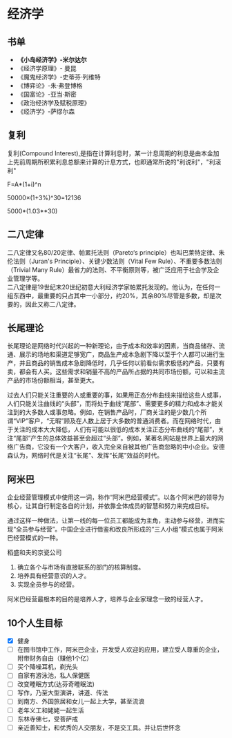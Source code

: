 # 经济学

## 书单

* **《小岛经济学》-米尔达尔**
* 《经济学原理》- 曼昆
* 《魔鬼经济学》-史蒂芬·列维特
* 《博弈论》-朱·弗登博格
* 《国富论》-亚当·斯密
* 《政治经济学及赋税原理》
* 《经济学》-萨缪尔森

## 复利

复利(Compound Interest),是指在计算利息时，某一计息周期的利息是由本金加上先前周期所积累利息总额来计算的计息方式，也即通常所说的"利说利"，"利滚利"

F=A*(1+i)^n

50000×(1+3%)^30=12136

5000*(1.03**30)

## 二八定律

二八定律又名80/20定律、帕累托法则（Pareto‘s principle）也叫巴莱特定律、朱伦法则（Juran's Principle）、关键少数法则（Vital Few Rule）、不重要多数法则（Trivial Many Rule）最省力的法则、不平衡原则等，被广泛应用于社会学及企业管理学等。  
二八定律是19世纪末20世纪初意大利经济学家帕累托发现的。他认为，在任何一组东西中，最重要的只占其中一小部分，约20%，其余80%尽管是多数，却是次要的，因此又称二八定律。

## 长尾理论

长尾理论是网络时代兴起的一种新理论，由于成本和效率的因素，当商品储存、流通、展示的场地和渠道足够宽广，商品生产成本急剧下降以至于个人都可以进行生产，并且商品的销售成本急剧降低时，几乎任何以前看似需求极低的产品，只要有卖，都会有人买。这些需求和销量不高的产品所占据的共同市场份额，可以和主流产品的市场份额相当，甚至更大。

过去人们只能关注重要的人或重要的事，如果用正态分布曲线来描绘这些人或事，人们只能关注曲线的“头部”，而将处于曲线“尾部”、需要更多的精力和成本才能关注到的大多数人或事忽略。例如，在销售产品时，厂商关注的是少数几个所谓“VIP”客户，“无暇”顾及在人数上居于大多数的普通消费者。而在网络时代，由于关注的成本大大降低，人们有可能以很低的成本关注正态分布曲线的“尾部”，关注“尾部”产生的总体效益甚至会超过“头部”。例如，某著名网站是世界上最大的网络广告商，它没有一个大客户，收入完全来自被其他广告商忽略的中小企业。安德森认为，网络时代是关注“长尾”、发挥“长尾”效益的时代。

## 阿米巴

企业经营管理模式中使用这一词，称作“阿米巴经营模式”。以各个阿米巴的领导为核心，让其自行制定各自的计划，并依靠全体成员的智慧和努力来完成目标。

通过这样一种做法，让第一线的每一位员工都能成为主角，主动参与经营，进而实现“全员参与经营”。中国企业进行借鉴和改良所形成的“三人小组”模式也属于阿米巴经营模式的一种。

稻盛和夫的京瓷公司

1. 确立各个与市场有直接联系的部门的核算制度。
1. 培养具有经营意识的人才。
1. 实现全员参与的经营。

阿米巴经营最根本的目的是培养人才，培养与企业家理念一致的经营人才。

## 10个人生目标

* [x] 健身
* [ ] 在图书馆中工作，阿米巴企业，开发受人欢迎的应用，建立受人尊重的企业，附带财务自由（赚他1个亿）
* [ ] 买个降噪耳机，剃光头
* [ ] 自家有游泳池，私人保健医
* [ ] 改变睡眠方式(达芬奇睡眠法)
* [ ] 写作，乃至大型演讲，讲道、传法
* [ ] 到南方、外国旅居和女儿一起上大学，甚至流浪
* [ ] 老年义工和姥姥一起生活
* [ ] 东林寺佛七，受菩萨戒
* [ ] 亲近善知士，和优秀的人交朋友，不是交工具。并让后世怀念
